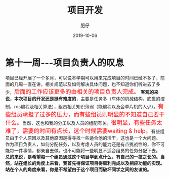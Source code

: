 ﻿---
layout:     post
title:      项目开发 
date:       2019-10-06
author:     肥仔
catalog: true
tags:
    - 第11周
--- 
# 第十一周---项目负责人的叹息
项目已经开展了一个多月，可以说本学期可以用来完成项目的时间已经不多了，前面的几周一直在讲，相关规范以及如何解决具体问题，也不知道你们听进去了多少，<font color=red size=4>后面的工作应该更多的由相关的项目负责人完成。</font>
**客观的来说，本次项目的开发还是挺有难度的**，主要是任务多（车体的机械结构，底盘的控制，ros编程及相关算法），组员相关知识薄弱（能编程以及会单片机的人少）。<font color=red size=4>有些组员承担了过多的压力，而有些组员则明显的不知道自己要干什么。</font>当然，这也和我的分工以及人员的组配有关。<font color=red size=4>很明显，有些任务太难了，需要的时间有点长，这个时候需要waiting & help。</font>有些组员由于个人原因以及其他原因是得寻找一些适合他的活干，这也是一个大问题。
作为项目负责人，如何分配任务，以及考虑人员的能力还是有点挑战性的，你不可能每一件事情，都亲自去做。也不可能将一些明显不适合组员的任务分配下去。
**总的来说，是希望每一个组员通过这个项目学到点什么，有自己的一技之长的。当然，站在组长的角度上来看，我首先得保证项目得顺利完成以及相应功能的实现。站在个人的角度来看，你是不希望由于这个项目而破坏同学之间的友谊的。**

